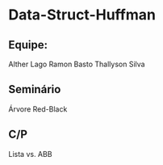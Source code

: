 # Data-Struct-Huffman

## Equipe:
  Alther Lago
  Ramon Basto
  Thallyson Silva
  
## Seminário
  Árvore Red-Black
  
## C/P
  Lista vs. ABB
  
